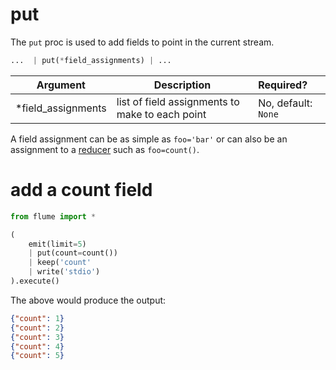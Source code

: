 # put

The `put` proc is used to add fields to point in the current stream.

```python
...  | put(*field_assignments) | ...
```

Argument           | Description                                     | Required?
------------------ | ----------------------------------------------- | :---------
*field_assignments | list of field assignments to make to each point | No, default: `None`

A field assignment can be as simple as `foo='bar'` or can also be an assignment
to a [reducer](reduce/reducers/) such as `foo=count()`.

# add a count field

```python
from flume import *

(
    emit(limit=5)
    | put(count=count())
    | keep('count'
    | write('stdio')
).execute()
```

The above would produce the output:

```json
{"count": 1}
{"count": 2}
{"count": 3}
{"count": 4}
{"count": 5}
```
